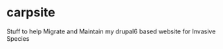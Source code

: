 carpsite
========

Stuff to help Migrate and Maintain my drupal6 based website for Invasive Species
